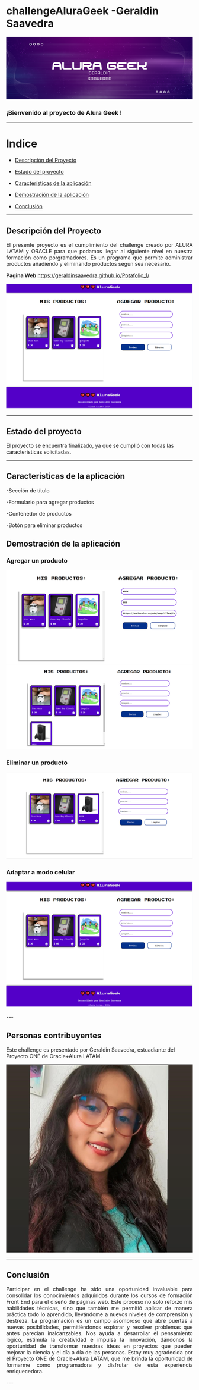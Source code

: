 # challengeAluraGeek -Geraldin Saavedra
<p align="center" >
     <img width="600" heigth="600" src="https://github.com/GeraldinSaavedra/challengeAluraGeek/blob/55067db7b36a260fc7c961bf276e4a418a3356fd/alura%20geek.png">
</p>

### ¡Bienvenido al proyecto de Alura Geek !
---
# Indice 

- [Descripción del Proyecto](#descripción-del-proyecto)

- [Estado del proyecto](#estado-del-proyecto)

- [Características de la aplicación](#características-de-la-aplicación)

- [Demostración de la aplicación](#demostración-de-la-aplicación)

- [Conclusión](#conclusión)

---

## Descripción del Proyecto 

<p align="justify"> 
El presente proyecto es el cumplimiento del challenge creado por ALURA LATAM y ORACLE para que podamos llegar al siguiente nivel en nuestra formación como porgramadores. Es un programa que permite administrar productos añadiendo y eliminando productos segun sea necesario.
     
**Pagina Web**
https://geraldinsaavedra.github.io/Potafolio_1/

![pagina](https://github.com/GeraldinSaavedra/challengeAluraGeek/blob/55067db7b36a260fc7c961bf276e4a418a3356fd/imagen_1.png)

</p>

---
## Estado del proyecto

El proyecto se encuentra finalizado, ya que se cumplió con todas las caracteristicas solicitadas.

---
## Características de la aplicación

-Sección de título

-Formulario para agregar productos

-Contenedor de productos

-Botón para eliminar productos

## Demostración de la aplicación

 <p align="center">

### Agregar un producto
![demo1](https://github.com/GeraldinSaavedra/challengeAluraGeek/blob/55067db7b36a260fc7c961bf276e4a418a3356fd/imagen_3.png)
![demo2](https://github.com/GeraldinSaavedra/challengeAluraGeek/blob/55067db7b36a260fc7c961bf276e4a418a3356fd/imagen_4.png)

### Eliminar un producto

![demo3](https://github.com/GeraldinSaavedra/challengeAluraGeek/blob/55067db7b36a260fc7c961bf276e4a418a3356fd/imagen_5.png)

### Adaptar a modo celular

![demo4](https://github.com/GeraldinSaavedra/challengeAluraGeek/blob/55067db7b36a260fc7c961bf276e4a418a3356fd/imagen_1.png)

</p>
---

## Personas contribuyentes

Este challenge es presentado por Geraldin Saavedra, estuadiante del Proyecto ONE de Oracle+Alura LATAM.

![geraldin](https://github.com/GeraldinSaavedra/challenge_geraldin/blob/df50c0e0f35b2890649d08b80b3353567722a33c/Captura%20de%20pantalla%202024-08-03%20093003.png)

---

## Conclusión
<p align="justify">
Participar en el challenge ha sido una oportunidad invaluable para consolidar los conocimientos adquiridos durante los cursos de formación Front End para el diseño de páginas web. Este proceso no solo reforzó mis habilidades técnicas, sino que también me permitió aplicar de manera práctica todo lo aprendido, llevándome a nuevos niveles de comprensión y destreza. 
La programación es un campo asombroso que abre puertas a nuevas posibilidades, permitiéndonos explorar y resolver problemas que antes parecían inalcanzables. Nos ayuda a desarrollar el pensamiento lógico, estimula la creatividad e impulsa la innovación, dándonos la oportunidad de transformar nuestras ideas en proyectos que pueden mejorar la ciencia y el día a día de las personas. Estoy muy agradecida por el Proyecto ONE de Oracle+Alura LATAM, que me brinda la oportunidad de formarme como programadora y disfrutar de esta experiencia enriquecedora.
</p>
---
